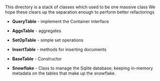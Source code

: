 

This directory is a stack of classes which used to be one massive class
We hope these clears up the separation enough to perform better refactorings

* **QueryTable** - implement the Container interface
* **AggsTable** - aggregates
* **SetOpTable** - simple set operations
* **InsertTable** - methods for inserting documents
* **BaseTable** - Constructor

* **Snowflake** - Class to manage the Sqlite database; keeping in-memory metadata on the tables that make up the snowflake.   


